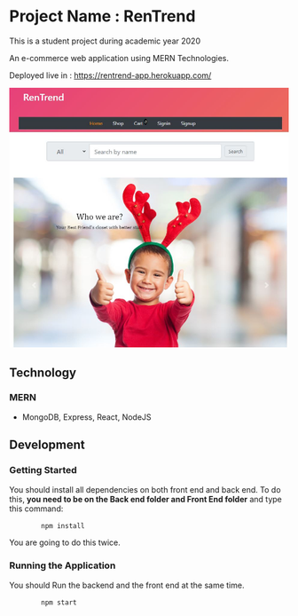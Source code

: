 # Project Name : RenTrend
This is a student project during academic year 2020

An e-commerce web application using MERN Technologies.

Deployed live in : https://rentrend-app.herokuapp.com/

![HomePage](Images/home.JPG)

## Technology
### MERN 
* MongoDB, Express, React, NodeJS


## Development

### Getting Started
You should install all dependencies on both front end and back end.
To do this, **you need to be on the Back end folder and Front End folder** and type this command:

 ``` cmd
         npm install
 ```
You are going to do this twice.

### Running the Application
You should Run the backend and the front end at the same time. 
 ``` cmd
         npm start
 ```
